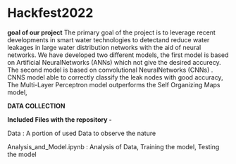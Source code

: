 # Hackfest2022

**goal of our project**
 The primary goal of the project is to leverage recent  developments  in  smart  water  technologies  to  detectand  reduce  water  leakages  in  large  water  distribution  networks  with  the  aid  of  neural  networks. We  have  developed two different models, the first model is based on Artificial NeuralNetworks (ANNs) which not give the desired accurecy. The second  model  is  based  on convolutional NeuralNetworks (CNNs) .  CNNS model able  to  correctly  classify  the  leak nodes with good accuracy, The  Multi-Layer  Perceptron  model  outperforms  the Self Organizing Maps model,

**DATA COLLECTION**

**Included Files with the repository -**

Data : A portion of used Data to observe the nature

Analysis_and_Model.ipynb : Analysis of Data, Training the model, Testing the model
